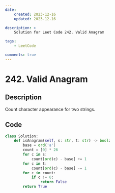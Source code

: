 ```yaml
---
date:
    created: 2023-12-16
    updated: 2023-12-16

description: >
    Solution for Leet Code 242. Valid Anagram

tags:
    - LeetCode

comments: true
---
```

# 242. Valid Anagram

## Description

Count character appearance for two strings.

## Code

```python
class Solution:
    def isAnagram(self, s: str, t: str) -> bool:
        base = ord('a')
        count = [0] * 26
        for c in s:
            count[ord(c) - base] += 1
        for c in t:
            count[ord(c) - base] -= 1
        for c in count:
            if c != 0:
                return False
        return True
```